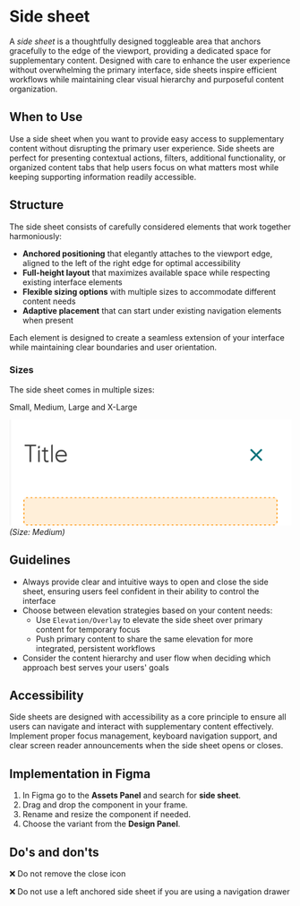 # Side sheet

A _side sheet_ is a thoughtfully designed toggleable area that anchors gracefully to the edge of the viewport, providing a dedicated space for supplementary content. Designed with care to enhance the user experience without overwhelming the primary interface, side sheets inspire efficient workflows while maintaining clear visual hierarchy and purposeful content organization.

## When to Use

Use a side sheet when you want to provide easy access to supplementary content without disrupting the primary user experience. Side sheets are perfect for presenting contextual actions, filters, additional functionality, or organized content tabs that help users focus on what matters most while keeping supporting information readily accessible.

## Structure

The side sheet consists of carefully considered elements that work together harmoniously:

- **Anchored positioning** that elegantly attaches to the viewport edge, aligned to the left of the right edge for optimal accessibility
- **Full-height layout** that maximizes available space while respecting existing interface elements
- **Flexible sizing options** with multiple sizes to accommodate different content needs
- **Adaptive placement** that can start under existing navigation elements when present

Each element is designed to create a seamless extension of your interface while maintaining clear boundaries and user orientation.

### Sizes

The side sheet comes in multiple sizes:

Small, Medium, Large and X-Large

![Side sheet, medium size](../assets/side-sheet-m.jpg)
*(Size: Medium)*

## Guidelines

- Always provide clear and intuitive ways to open and close the side sheet, ensuring users feel confident in their ability to control the interface
- Choose between elevation strategies based on your content needs:
  - Use `Elevation/Overlay` to elevate the side sheet over primary content for temporary focus
  - Push primary content to share the same elevation for more integrated, persistent workflows
- Consider the content hierarchy and user flow when deciding which approach best serves your users' goals

## Accessibility

Side sheets are designed with accessibility as a core principle to ensure all users can navigate and interact with supplementary content effectively. Implement proper focus management, keyboard navigation support, and clear screen reader announcements when the side sheet opens or closes.

## Implementation in Figma

1. In Figma go to the **Assets Panel** and search for **side sheet**.
2. Drag and drop the component in your frame.
3. Rename and resize the component if needed.
4. Choose the variant from the **Design Panel**.

## Do's and don'ts

❌  Do not remove the close icon

❌  Do not use a left anchored side sheet if you are using a navigation drawer
